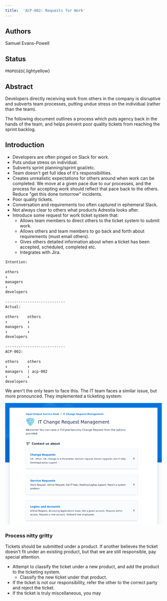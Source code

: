 ```yaml
---
title:  'ACP-002: Requests for Work'
---
```


## Authors

Samuel Evans-Powell

## Status

`PROPOSED`{.lightyellow}

## Abstract

Developers directly receiving work from others in the company is disruptive and subverts team processes, putting undue stress on the individual (rather than the team).

The following document outlines a process which puts agency back in the hands of the team, and helps prevent poor quality tickets from reaching the sprint backlog.

## Introduction

- Developers are often pinged on Slack for work.
- Puts undue stress on individual.
- Subverts sprint planning/sprint goal/etc.
- Team doesn't get full idea of it's responsibilities.
- Creates unrealistic expectations for others around when work can be completed.
We move at a given pace due to our processes, and the process for accepting work should reflect that pace back to the others.
Reduce "get this done tomorrow" incidents.
- Poor quality tickets.
- Conversation and requirements too often captured in ephemeral Slack.
- Not always clear to others what products Adrestia looks after.
- Introduce some request for work ticket system that:
    - Allows team members to direct others to the ticket system to submit work.
    - Allows others and team members to go back and forth about requirements (must email others).
    - Gives others detailed information about when a ticket has been accepted, scheduled, completed etc.
    - Integrates with Jira.

```
Intention:

others
↕
managers
↕
developers

---------------------------
Actual:

others    others
↕         ↕
managers  ↕
↕         ↕
developers

---------------------------
ACP-002:

others    others
↕         ↕
managers  | acp-002
↕         ↕
developers
```

We aren't the only team to face this.
The IT team faces a similar issue, but more pronounced.
They implemented a ticketing system:

![IT Service Desk](../../assets/images/it-service-desk.png)

### Process nitty gritty

Tickets should be submitted under a product.
If another believes the ticket doesn't fit under an existing product, but that we are still responsible, pay special attention.

  - Attempt to classify the ticket under a new product, and add the product to the ticketing system.
    - Classify the new ticket under that product.
  - If the ticket is not our responsibility, refer the other to the correct party and reject the ticket.
  - If the ticket is truly miscellaneous, you may 
